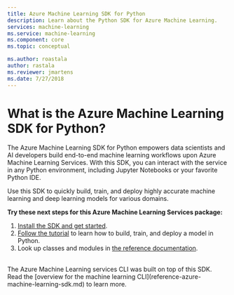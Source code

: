 ```yaml
---
title: Azure Machine Learning SDK for Python
description: Learn about the Python SDK for Azure Machine Learning. 
services: machine-learning
ms.service: machine-learning
ms.component: core
ms.topic: conceptual

ms.author: roastala
author: rastala
ms.reviewer: jmartens
ms.date: 7/27/2018
---
```

# What is the Azure Machine Learning SDK for Python?

The Azure Machine Learning SDK for Python empowers data scientists and AI developers build end-to-end machine learning workflows upon Azure Machine Learning Services. With this SDK, you can interact with the service in any Python environment, including Jupyter Notebooks or your favorite Python IDE.

Use this SDK to quickly build, train, and deploy highly accurate machine learning and deep learning models for various domains. 

**Try these next steps for this Azure Machine Learning Services package:**
1. [Install the SDK and get started](quickstart-get-started.md).
2. [Follow the tutorial](tutorial-build-train-deploy-with-azure-machine-learning.md) to learn how to build, train, and deploy a model in Python.
3. Look up classes and modules in [the reference documentation](https://docs.microsoft.com/python/api/overview/azure-machine-learning/).

<br>
The Azure Machine Learning services CLI was built on top of this SDK. Read the [overview for the machine learning CLI](reference-azure-machine-learning-sdk.md) to learn more.